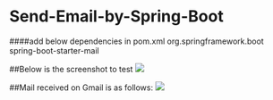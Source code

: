 # Send-Email-by-Spring-Boot

####add below dependencies in pom.xml
    <dependency>
	    <groupId>org.springframework.boot</groupId>
	    <artifactId>spring-boot-starter-mail</artifactId>
    </dependency>
    
    
##Below is the screenshot to test
![](https://media.geeksforgeeks.org/wp-content/uploads/20220307003612/SimplemailPostman.jpg)

##Mail received on Gmail is as follows:
![](https://media.geeksforgeeks.org/wp-content/uploads/20220307003008/Simplemail.JPG)
